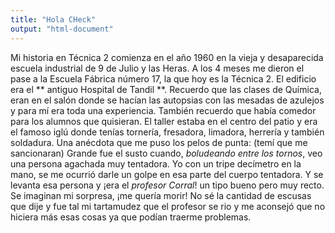 ```yaml
---
title: "Hola CHeck"
output: "html-document"
---
```


Mi historia en Técnica 2 comienza en el año 1960 en la vieja y desaparecida escuela industrial de 9 de Julio y las Heras. A los 4 meses me dieron el pase a la Escuela Fábrica número 17, la que hoy es la Técnica 2.
      El edificio era el ** antiguo Hospital de Tandil **. Recuerdo que las clases de Química, eran en el salón  donde se hacían las autopsias con las mesadas de azulejos y para mí era toda una experiencia. También recuerdo que había comedor para los alumnos que quisieran. El taller estaba en el centro del patio y era el famoso iglú  donde tenías tornería, fresadora, limadora, herrería y también soldadura.
      Una anécdota que me puso los pelos de punta: (temí que me sancionaran) Grande fue el susto cuando, *boludeando entre los tornos*, veo una persona agachada muy tentadora. Yo con un tripe decímetro en la mano, se me ocurrió darle un golpe en esa parte del cuerpo tentadora. Y se levanta esa persona y ¡era el *profesor Corral*! un tipo bueno pero muy recto.
      Se imaginan mi sorpresa, ¡me quería morir! No sé la cantidad de escusas que dije y fue tal mi tartamudez que el profesor se rio y me aconsejó que no hiciera más esas cosas ya que podían traerme problemas.
      